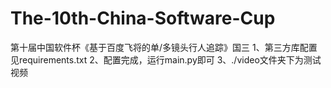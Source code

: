# The-10th-China-Software-Cup
第十届中国软件杯《基于百度飞将的单/多镜头行人追踪》国三
1、第三方库配置见requirements.txt
2、配置完成，运行main.py即可
3、./video文件夹下为测试视频
